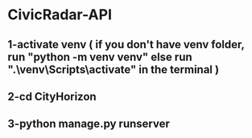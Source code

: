# CivicRadar-API
## 1-activate venv ( if you don't have venv folder, run "python -m venv venv" else run ".\venv\Scripts\activate" in the terminal )
## 2-cd CityHorizon
## 3-python manage.py runserver